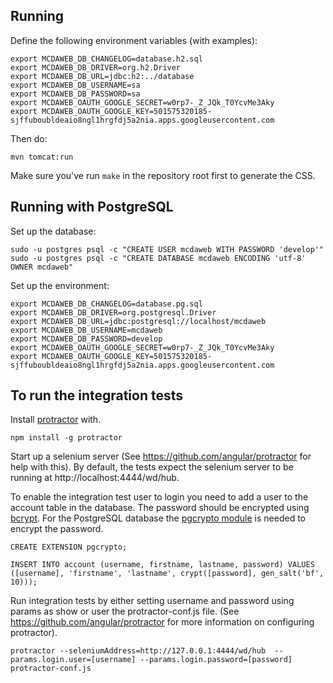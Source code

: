 
Running
-------

Define the following environment variables (with examples):

	export MCDAWEB_DB_CHANGELOG=database.h2.sql
	export MCDAWEB_DB_DRIVER=org.h2.Driver
	export MCDAWEB_DB_URL=jdbc:h2:../database
	export MCDAWEB_DB_USERNAME=sa
	export MCDAWEB_DB_PASSWORD=sa
	export MCDAWEB_OAUTH_GOOGLE_SECRET=w0rp7-_Z_JQk_T0YcvMe3Aky
	export MCDAWEB_OAUTH_GOOGLE_KEY=501575320185-sjffuboubldeaio8ngl1hrgfdj5a2nia.apps.googleusercontent.com

Then do:

	mvn tomcat:run

Make sure you've run `make` in the repository root first to generate the CSS.

Running with PostgreSQL
-----------------------

Set up the database:

	sudo -u postgres psql -c "CREATE USER mcdaweb WITH PASSWORD 'develop'"
	sudo -u postgres psql -c "CREATE DATABASE mcdaweb ENCODING 'utf-8' OWNER mcdaweb"

Set up the environment:

	export MCDAWEB_DB_CHANGELOG=database.pg.sql
	export MCDAWEB_DB_DRIVER=org.postgresql.Driver
	export MCDAWEB_DB_URL=jdbc:postgresql://localhost/mcdaweb
	export MCDAWEB_DB_USERNAME=mcdaweb
	export MCDAWEB_DB_PASSWORD=develop
	export MCDAWEB_OAUTH_GOOGLE_SECRET=w0rp7-_Z_JQk_T0YcvMe3Aky
    export MCDAWEB_OAUTH_GOOGLE_KEY=501575320185-sjffuboubldeaio8ngl1hrgfdj5a2nia.apps.googleusercontent.com

To run the integration tests
-----------------------

Install [protractor](https://github.com/angular/protractor) with.

    npm install -g protractor

Start up a selenium server (See https://github.com/angular/protractor for help with this).
By default, the tests expect the selenium server to be running at http://localhost:4444/wd/hub.

To enable the integration test user to login you need to add a user to the account table in the database.
The password should be encrypted using [bcrypt](http://en.wikipedia.org/wiki/Bcrypt).
For the PostgreSQL database the [pgcrypto module](http://www.postgresql.org/docs/9.3/static/pgcrypto.html) is needed to encrypt the password.

    CREATE EXTENSION pgcrypto;

    INSERT INTO account (username, firstname, lastname, password) VALUES ([username], 'firstname', 'lastname', crypt([password], gen_salt('bf', 10)));

Run integration tests by either setting username and password using params as show or user the protractor-conf.js file.
(See https://github.com/angular/protractor for more information on configuring protractor).

    protractor --seleniumAddress=http://127.0.0.1:4444/wd/hub  --params.login.user=[username] --params.login.password=[password] protractor-conf.js